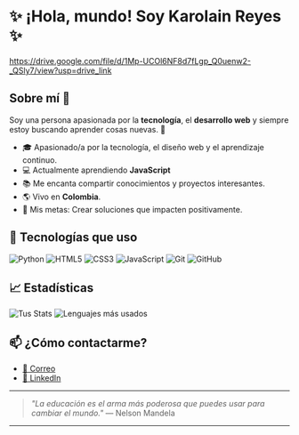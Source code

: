 # ✨ ¡Hola, mundo! Soy Karolain Reyes ✨

https://drive.google.com/file/d/1Mp-UCOl6NF8d7fLgp_Q0uenw2-_QSly7/view?usp=drive_link


## Sobre mí 💬
Soy una persona apasionada por la **tecnología**, el **desarrollo web** y siempre estoy buscando aprender cosas nuevas. 🚀

- 🎓 Apasionado/a por la tecnología, el diseño web y el aprendizaje continuo.
- 💻 Actualmente aprendiendo **JavaScript**
- 📚 Me encanta compartir conocimientos y proyectos interesantes.
- 🌎 Vivo en **Colombia**.
- 🎯 Mis metas: Crear soluciones que impacten positivamente.

## 🔧 Tecnologías que uso

![Python](https://img.shields.io/badge/Python-3776AB?style=for-the-badge&logo=python&logoColor=white)
![HTML5](https://img.shields.io/badge/html5-%23E34F26.svg?style=for-the-badge&logo=html5&logoColor=white)
![CSS3](https://img.shields.io/badge/css3-%231572B6.svg?style=for-the-badge&logo=css3&logoColor=white)
![JavaScript](https://img.shields.io/badge/javascript-%23F7DF1E.svg?style=for-the-badge&logo=javascript&logoColor=black)
![Git](https://img.shields.io/badge/git-%23F05033.svg?style=for-the-badge&logo=git&logoColor=white)
![GitHub](https://img.shields.io/badge/github-%23121011.svg?style=for-the-badge&logo=github&logoColor=white)

## 📈 Estadísticas

![Tus Stats](https://github-readme-stats.vercel.app/api?username=KarolainReyes&show_icons=true&theme=tokyonight)
![Lenguajes más usados](https://github-readme-stats.vercel.app/api/top-langs/?username=KarolainReyes&layout=compact&theme=tokyonight)

## 📫 ¿Cómo contactarme?

- [📧 Correo](reyeskarol0412@gmail.com)
- [💼 LinkedIn](https://www.linkedin.com/in/karolain-reyes-45b679348/)


---

> _"La educación es el arma más poderosa que puedes usar para cambiar el mundo."_ — Nelson Mandela

---
